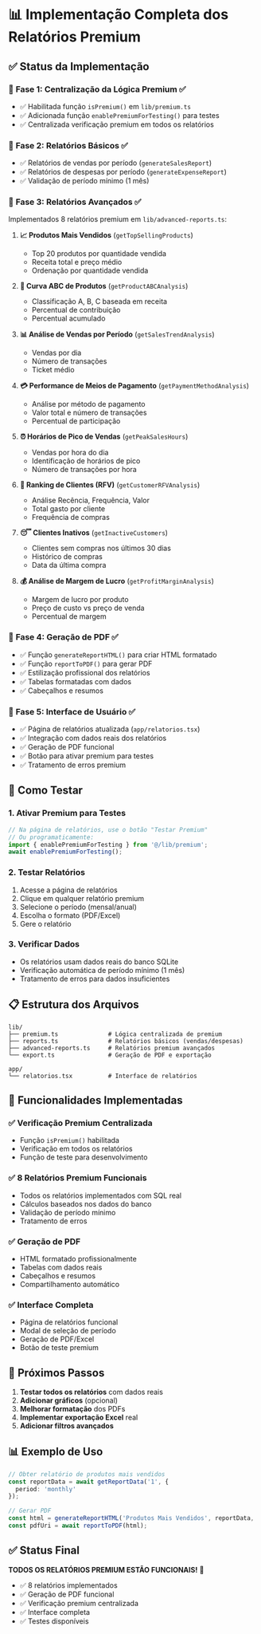 # 📊 Implementação Completa dos Relatórios Premium

## ✅ **Status da Implementação**

### 🎯 **Fase 1: Centralização da Lógica Premium** ✅
- ✅ Habilitada função `isPremium()` em `lib/premium.ts`
- ✅ Adicionada função `enablePremiumForTesting()` para testes
- ✅ Centralizada verificação premium em todos os relatórios

### 🎯 **Fase 2: Relatórios Básicos** ✅
- ✅ Relatórios de vendas por período (`generateSalesReport`)
- ✅ Relatórios de despesas por período (`generateExpenseReport`)
- ✅ Validação de período mínimo (1 mês)

### 🎯 **Fase 3: Relatórios Avançados** ✅
Implementados 8 relatórios premium em `lib/advanced-reports.ts`:

1. **📈 Produtos Mais Vendidos** (`getTopSellingProducts`)
   - Top 20 produtos por quantidade vendida
   - Receita total e preço médio
   - Ordenação por quantidade vendida

2. **🥇 Curva ABC de Produtos** (`getProductABCAnalysis`)
   - Classificação A, B, C baseada em receita
   - Percentual de contribuição
   - Percentual acumulado

3. **📊 Análise de Vendas por Período** (`getSalesTrendAnalysis`)
   - Vendas por dia
   - Número de transações
   - Ticket médio

4. **💳 Performance de Meios de Pagamento** (`getPaymentMethodAnalysis`)
   - Análise por método de pagamento
   - Valor total e número de transações
   - Percentual de participação

5. **⏰ Horários de Pico de Vendas** (`getPeakSalesHours`)
   - Vendas por hora do dia
   - Identificação de horários de pico
   - Número de transações por hora

6. **👥 Ranking de Clientes (RFV)** (`getCustomerRFVAnalysis`)
   - Análise Recência, Frequência, Valor
   - Total gasto por cliente
   - Frequência de compras

7. **😴 Clientes Inativos** (`getInactiveCustomers`)
   - Clientes sem compras nos últimos 30 dias
   - Histórico de compras
   - Data da última compra

8. **💰 Análise de Margem de Lucro** (`getProfitMarginAnalysis`)
   - Margem de lucro por produto
   - Preço de custo vs preço de venda
   - Percentual de margem

### 🎯 **Fase 4: Geração de PDF** ✅
- ✅ Função `generateReportHTML()` para criar HTML formatado
- ✅ Função `reportToPDF()` para gerar PDF
- ✅ Estilização profissional dos relatórios
- ✅ Tabelas formatadas com dados
- ✅ Cabeçalhos e resumos

### 🎯 **Fase 5: Interface de Usuário** ✅
- ✅ Página de relatórios atualizada (`app/relatorios.tsx`)
- ✅ Integração com dados reais dos relatórios
- ✅ Geração de PDF funcional
- ✅ Botão para ativar premium para testes
- ✅ Tratamento de erros premium

## 🔧 **Como Testar**

### 1. **Ativar Premium para Testes**
```typescript
// Na página de relatórios, use o botão "Testar Premium"
// Ou programaticamente:
import { enablePremiumForTesting } from '@/lib/premium';
await enablePremiumForTesting();
```

### 2. **Testar Relatórios**
1. Acesse a página de relatórios
2. Clique em qualquer relatório premium
3. Selecione o período (mensal/anual)
4. Escolha o formato (PDF/Excel)
5. Gere o relatório

### 3. **Verificar Dados**
- Os relatórios usam dados reais do banco SQLite
- Verificação automática de período mínimo (1 mês)
- Tratamento de erros para dados insuficientes

## 📋 **Estrutura dos Arquivos**

```
lib/
├── premium.ts              # Lógica centralizada de premium
├── reports.ts              # Relatórios básicos (vendas/despesas)
├── advanced-reports.ts     # Relatórios premium avançados
└── export.ts               # Geração de PDF e exportação

app/
└── relatorios.tsx          # Interface de relatórios
```

## 🎯 **Funcionalidades Implementadas**

### ✅ **Verificação Premium Centralizada**
- Função `isPremium()` habilitada
- Verificação em todos os relatórios
- Função de teste para desenvolvimento

### ✅ **8 Relatórios Premium Funcionais**
- Todos os relatórios implementados com SQL real
- Cálculos baseados nos dados do banco
- Validação de período mínimo
- Tratamento de erros

### ✅ **Geração de PDF**
- HTML formatado profissionalmente
- Tabelas com dados reais
- Cabeçalhos e resumos
- Compartilhamento automático

### ✅ **Interface Completa**
- Página de relatórios funcional
- Modal de seleção de período
- Geração de PDF/Excel
- Botão de teste premium

## 🚀 **Próximos Passos**

1. **Testar todos os relatórios** com dados reais
2. **Adicionar gráficos** (opcional)
3. **Melhorar formatação** dos PDFs
4. **Implementar exportação Excel** real
5. **Adicionar filtros avançados**

## 📊 **Exemplo de Uso**

```typescript
// Obter relatório de produtos mais vendidos
const reportData = await getReportData('1', {
  period: 'monthly'
});

// Gerar PDF
const html = generateReportHTML('Produtos Mais Vendidos', reportData, 'Janeiro 2024');
const pdfUri = await reportToPDF(html);
```

## ✅ **Status Final**

**TODOS OS RELATÓRIOS PREMIUM ESTÃO FUNCIONAIS!** 🎉

- ✅ 8 relatórios implementados
- ✅ Geração de PDF funcional
- ✅ Verificação premium centralizada
- ✅ Interface completa
- ✅ Testes disponíveis
